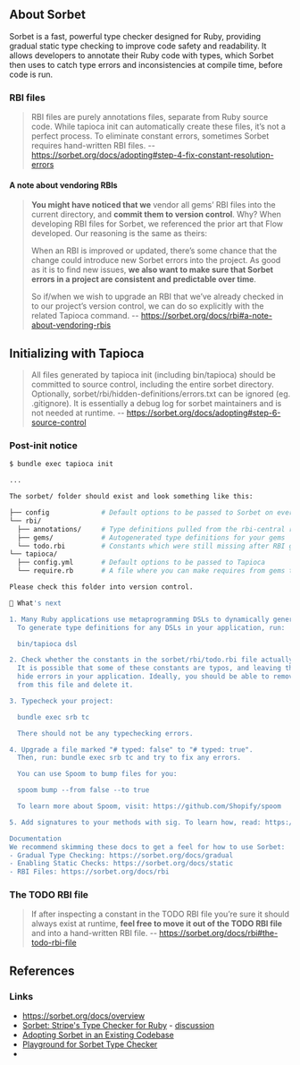 
## About Sorbet

Sorbet is a fast, powerful type checker designed for Ruby, providing gradual static type checking to improve code safety and readability. It allows developers to annotate their Ruby code with types, which Sorbet then uses to catch type errors and inconsistencies at compile time, before code is run.


### RBI files

> RBI files are purely annotations files, separate from Ruby source code. While tapioca init can automatically create these files, it’s not a perfect process. To eliminate constant errors, sometimes Sorbet requires hand-written RBI files. -- https://sorbet.org/docs/adopting#step-4-fix-constant-resolution-errors

#### A note about vendoring RBIs

> **You might have noticed that we** vendor all gems’ RBI files into the current directory, and **commit them to version control**. Why? When developing RBI files for Sorbet, we referenced the prior art that Flow developed. Our reasoning is the same as theirs:
>
> When an RBI is improved or updated, there’s some chance that the change could introduce new Sorbet errors into the project. As good as it is to find new issues, **we also want to make sure that Sorbet errors in a project are consistent and predictable over time**.
>
> So if/when we wish to upgrade an RBI that we’ve already checked in to our project’s version control, we can do so explicitly with the related Tapioca command. -- https://sorbet.org/docs/rbi#a-note-about-vendoring-rbis


## Initializing with Tapioca

> All files generated by tapioca init (including bin/tapioca) should be committed to source control, including the entire sorbet directory. Optionally, sorbet/rbi/hidden-definitions/errors.txt can be ignored (eg. .gitignore). It is essentially a debug log for sorbet maintainers and is not needed at runtime. -- https://sorbet.org/docs/adopting#step-6-source-control
>

### Post-init notice

```bash
$ bundle exec tapioca init

...

The sorbet/ folder should exist and look something like this:

├── config             # Default options to be passed to Sorbet on every run
└── rbi/
  ├── annotations/     # Type definitions pulled from the rbi-central repository
  ├── gems/            # Autogenerated type definitions for your gems
  └── todo.rbi         # Constants which were still missing after RBI generation
└── tapioca/
  ├── config.yml       # Default options to be passed to Tapioca
  └── require.rb       # A file where you can make requires from gems that might be needed for gem RBI generation

Please check this folder into version control.

🤔 What's next

1. Many Ruby applications use metaprogramming DSLs to dynamically generate constants and methods.
  To generate type definitions for any DSLs in your application, run:

  bin/tapioca dsl

2. Check whether the constants in the sorbet/rbi/todo.rbi file actually exist in your project.
  It is possible that some of these constants are typos, and leaving them in todo.rbi will
  hide errors in your application. Ideally, you should be able to remove all definitions
  from this file and delete it.

3. Typecheck your project:

  bundle exec srb tc

  There should not be any typechecking errors.

4. Upgrade a file marked "# typed: false" to "# typed: true".
  Then, run: bundle exec srb tc and try to fix any errors.

  You can use Spoom to bump files for you:

  spoom bump --from false --to true

  To learn more about Spoom, visit: https://github.com/Shopify/spoom

5. Add signatures to your methods with sig. To learn how, read: https://sorbet.org/docs/sigs

Documentation
We recommend skimming these docs to get a feel for how to use Sorbet:
- Gradual Type Checking: https://sorbet.org/docs/gradual
- Enabling Static Checks: https://sorbet.org/docs/static
- RBI Files: https://sorbet.org/docs/rbi
```

### The TODO RBI file

> If after inspecting a constant in the TODO RBI file you’re sure it should always exist at runtime, **feel free to move it out of the TODO RBI file** and into a hand-written RBI file. -- https://sorbet.org/docs/rbi#the-todo-rbi-file


## References

### Links

- https://sorbet.org/docs/overview
- [Sorbet: Stripe's Type Checker for Ruby](https://stripe.com/blog/sorbet-stripes-type-checker-for-ruby) - [discussion](https://news.ycombinator.com/item?id=30833555)
- [Adopting Sorbet in an Existing Codebase](https://sorbet.org/docs/adopting)
- [Playground for Sorbet Type Checker](https://sorbet.run/#%23%20typed%3A%20true%0Amodule%20A%3B%20end%0Amodule%20B%3B%20end%0A%20%20%0Adef%20x%0A%20%20rand.round%20%3D%3D%200%20%3F%20A%20%3A%20B%0Aend%0A%20%20%0Aclass%20Main%0A%20%20include%20x%0Aend)
-
